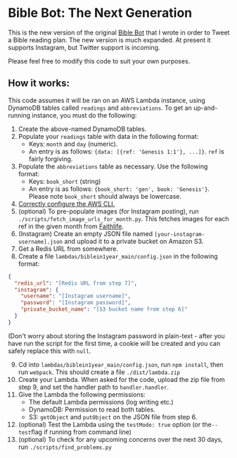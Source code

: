 # Bible Bot: The Next Generation
This is the new version of the original [Bible Bot](https://github.com/ukch/biblebot) that I wrote in order to Tweet a Bible reading plan. The new version is much expanded. At present it supports Instagram, but Twitter support is incoming.

Please feel free to modify this code to suit your own purposes.

## How it works:
This code assumes it will be ran on an AWS Lambda instance, using DynamoDB tables called `readings` and `abbreviations`. To get an up-and-running instance, you must do the following:

1. Create the above-named DynamoDB tables.
2. Populate your `readings` table with data in the following format:
   * Keys: `month` and `day` (numeric).
   * An entry is as follows: `{data: [{ref: 'Genesis 1:1'}, ...]}`. `ref` is fairly forgiving.
3. Populate the `abbreviations` table as necessary. Use the following format:
   * Keys: `book_short` (string)
   * An entry is as follows: `{book_short: 'gen', book: 'Genesis'}`. Please note `book_short` should always be lowercase.
4. [Correctly configure the AWS CLI.](https://docs.aws.amazon.com/cli/latest/userguide/cli-config-files.html)
5. (optional) To pre-populate images (for Instagram posting), run `./scripts/fetch_image_urls_for_month.py`. This fetches images for each ref in the given month from [Faithlife](https://bible.faithlife.com/).
6. (Instagram) Create an empty JSON file named `[your-instagram-username].json` and upload it to a private bucket on Amazon S3.
7. Get a Redis URL from somewhere.
8. Create a file `lambdas/biblein1year_main/config.json` in the following format:
```json
{
  "redis_url": "[Redis URL from step 7]",
  "instagram": {
    "username": "[Instagram username]",
    "password": "[Instagram password]",
    "private_bucket_name": "[S3 bucket name from step 6]"
  }
}
```
(Don't worry about storing the Instagram password in plain-text - after you have run the script for the first time, a cookie will be created and you can safely replace this with `null`.

9. Cd into `lambdas/biblein1year_main/config.json`, run `npm install`, then run `webpack`. This should create a file `./dist/lambda.zip`
10. Create your Lambda. When asked for the code, upload the zip file from step 9, and set the handler path to `handler.handler`.
11. Give the Lambda the following permissions:
    * The default Lambda permissions (log writing etc.)
    * DynamoDB: Permission to read both tables.
    * S3: `getObject` and `putObject` on the JSON file from step 6.
12. (optional) Test the Lambda using the `testMode: true` option (or the`--test`flag if running from command line)
13. (optional) To check for any upcoming concerns over the next 30 days, run `./scripts/find_problems.py`
